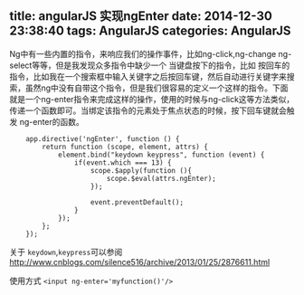 title: angularJS 实现ngEnter
date: 2014-12-30 23:38:40
tags: AngularJS 
categories: AngularJS
---

Ng中有一些内置的指令，来响应我们的操作事件，比如ng-click,ng-change ng-select等等，但是我发现众多指令中缺少一个 当键盘按下的指令，比如 按回车的指令，比如我在一个搜索框中输入关键字之后按回车键，然后自动进行关键字来搜索，虽然ng中没有自带这个指令，但是我们很容易的定义一个这样的指令。下面就是一个ng-enter指令来完成这样的操作，使用的时候与ng-click这等方法类似，传递一个函数即可。当绑定该指令的元素处于焦点状态的时候，按下回车键就会触发 ng-enter的函数。

		app.directive('ngEnter', function () {
		    return function (scope, element, attrs) {
		        element.bind("keydown keypress", function (event) {
		            if(event.which === 13) {
		                scope.$apply(function (){
		                    scope.$eval(attrs.ngEnter);
		                });
		 
		                event.preventDefault();
		            }
		        });
		    };
		});

关于 `keydown`,`keypress`可以参阅<http://www.cnblogs.com/silence516/archive/2013/01/25/2876611.html>

使用方式 `<input ng-enter='myfunction()'/>`